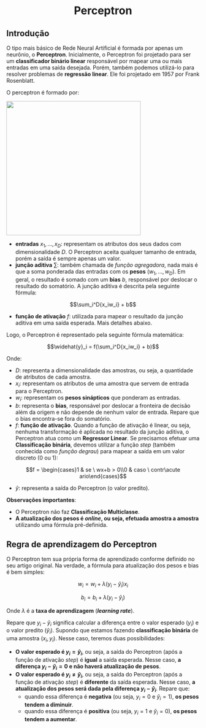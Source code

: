 
<h1 align="center">Perceptron</h1>

## Introdução

O tipo mais básico de Rede Neural Artificial é formada por apenas um neurônio, o __Perceptron__. Inicialmente, o Perceptron foi projetado para ser um __classificador binário linear__ responsável por mapear uma ou mais entradas em uma saída desejada. Porém, também podemos utilizá-lo para resolver problemas de __regressão linear__. Ele foi projetado em 1957 por Frank Rosenblatt.

O perceptron é formado por:

<img src='images/perceptron.png' width='350'>

- __entradas__ $x_1,...,x_D$: representam os atributos dos seus dados com dimensionalidade $D$. O Perceptron aceita qualquer tamanho de entrada, porém a saída é sempre apenas um valor.
- __junção aditiva__ $\sum$: também chamada de _função agregadora_, nada mais é que a soma ponderada das entradas com os __pesos__ ($w_1,...,w_D)$. Em geral, o resultado é somado com um __bias__ $b$, responsável por deslocar o resultado do somatório. A junção aditiva é descrita pela seguinte fórmula:

$$\sum_i^D{x_iw_i} + b$$

- __função de ativação__ $f$: utilizada para mapear o resultado da junção aditiva em uma saída esperada. Mais detalhes abaixo.

Logo, o Perceptron é representado pela seguinte fórmula matemática:

$$\widehat{y}_i = f(\sum_i^D{x_iw_i} + b)$$

Onde:

- $D$: representa a dimensionalidade das amostras, ou seja, a quantidade de atributos de cada amostra.
- $x_i$: representam os atributos de uma amostra que servem de entrada para o Perceptron.
- $w_i$: representam os __pesos sinápticos__ que ponderam as entradas.
- $b$: representa o __bias__, responsável por deslocar a fronteira de decisão além da origem e não depende de nenhum valor de entrada. Repare que o bias encontra-se fora do somatório.
- $f$: __função de ativação__. Quando a função de ativação é linear, ou seja, nenhuma transformação é aplicada no resultado da junção aditiva, o Perceptron atua como um __Regressor Linear__. Se precisamos efetuar uma __Classificação binária__, devemos utilizar a função _step_ (também conhecida como _função degrau_) para mapear a saída em um valor discreto (0 ou 1):

$$f = \begin{cases}1 & se \ wx+b > 0\\0 & caso \ contr\acute ario\end{cases}$$

- $\widehat{y}$: representa a saída do Perceptron (o valor predito).

__Observações importantes__:

- O Perceptron não faz __Classificação Multiclasse__.
- __A atualização dos pesos é *online*, ou seja, efetuada amostra a amostra__ utilizando uma fórmula pré-definida.

##  Regra de aprendizagem do Perceptron

O Perceptron tem sua própria forma de aprendizado conforme definido no seu artigo original. Na verdade, a fórmula para atualização dos pesos e bias é bem simples:

$$w_i = w_i + \lambda(y_i - \widehat{y}_i)x_i$$

$$b_i = b_i + \lambda(y_i - \widehat{y}_i)$$

Onde $\lambda$ é a __taxa de aprendizagem__ (___learning rate___).

Repare que $y_i - \widehat{y}_i$ significa calcular a diferença entre o valor esperado ($y_i$) e o valor predito ($\widehat{y}_i$). Supondo que estamos fazendo __classificação binária__ de uma amostra $(x_i, y_i)$. Nesse caso, teremos duas possibilidades:
- __O valor esperado é $y_i = \widehat{y}_i$__, ou seja, a saída do Perceptron (após a função de ativação _step_) é __igual__ a saída esperada. Nesse caso, __a diferença $y_i - \widehat{y}_i = 0$ e não haverá atualização de pesos__.
- __O valor esperado é $y_i \neq \widehat{y}_i$__, ou seja, a saída do Perceptron (após a função de ativação _step_) é __diferente__ da saída esperada. Nesse caso, __a atualização dos pesos será dada pela diferença $y_i - \widehat{y}_i$__. Repare que:
    - quando essa diferença é __negativa__ (ou seja, $y_i = 0$ e $\widehat{y}_i = 1$), __os pesos tendem a diminuir__.
    - quando essa diferença é __positiva__ (ou seja, $y_i = 1$ e $\widehat{y}_i = 0$), __os pesos tendem a aumentar__.
